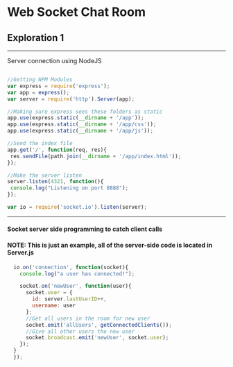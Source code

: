 # Web Socket Chat Room
## Exploration 1
---
Server connection using NodeJS
```javascript

//Getting NPM Modules
var express = require('express');
var app = express();
var server = require('http').Server(app);

//Making sure express sees these folders as static
app.use(express.static(__dirname + '/app'));
app.use(express.static(__dirname + '/app/css'));
app.use(express.static(__dirname + '/app/js'));

//Send the index file
app.get('/', function(req, res){
 res.sendFile(path.join(__dirname + '/app/index.html'));
});

//Make the server listen
server.listen(4321, function(){
 console.log("Listening on port 8888");
});

var io = require('socket.io').listen(server);
```
---
#### Socket server side programming to catch client calls
#### NOTE: This is just an example, all of the server-side code is located in Server.js
```javascript
  io.on('connection', function(socket){
    console.log("a user has connected!");

    socket.on('newUser', function(user){
      socket.user = {
        id: server.lastUserID++,
        username: user
      };
      //Get all users in the room for new user
      socket.emit('allUsers', getConnectedClients());
      //Give all other users the new user
      socket.broadcast.emit('newUser', socket.user);
    });
  }
  });
```

